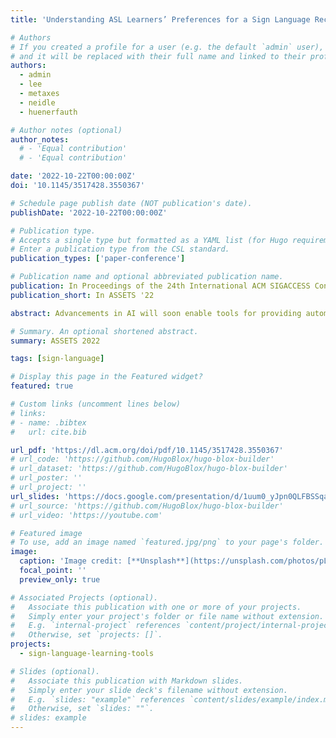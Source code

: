 ```yaml
---
title: 'Understanding ASL Learners’ Preferences for a Sign Language Recording and Automatic Feedback System to Support Self-Study'

# Authors
# If you created a profile for a user (e.g. the default `admin` user), write the username (folder name) here
# and it will be replaced with their full name and linked to their profile.
authors:
  - admin
  - lee
  - metaxes
  - neidle
  - huenerfauth

# Author notes (optional)
author_notes:
  # - 'Equal contribution'
  # - 'Equal contribution'

date: '2022-10-22T00:00:00Z'
doi: '10.1145/3517428.3550367'

# Schedule page publish date (NOT publication's date).
publishDate: '2022-10-22T00:00:00Z'

# Publication type.
# Accepts a single type but formatted as a YAML list (for Hugo requirements).
# Enter a publication type from the CSL standard.
publication_types: ['paper-conference']

# Publication name and optional abbreviated publication name.
publication: In Proceedings of the 24th International ACM SIGACCESS Conference on Computers and Accessibility (ASSETS 2022)
publication_short: In ASSETS '22

abstract: Advancements in AI will soon enable tools for providing automatic feedback to American Sign Language (ASL) learners on some aspects of their signing, but there is a need to understand their preferences for submitting videos and receiving feedback. Ten participants in our study were asked to record a few sentences in ASL using software we designed, and we provided manually curated feedback on one sentence in a manner that simulates the output of a future automatic feedback system. Participants responded to interview questions and a questionnaire eliciting their impressions of the prototype. Our initial findings provide guidance to future designers of automatic feedback systems for ASL learners.

# Summary. An optional shortened abstract.
summary: ASSETS 2022

tags: [sign-language]

# Display this page in the Featured widget?
featured: true

# Custom links (uncomment lines below)
# links:
# - name: .bibtex
#   url: cite.bib

url_pdf: 'https://dl.acm.org/doi/pdf/10.1145/3517428.3550367'
# url_code: 'https://github.com/HugoBlox/hugo-blox-builder'
# url_dataset: 'https://github.com/HugoBlox/hugo-blox-builder'
# url_poster: ''
# url_project: ''
url_slides: 'https://docs.google.com/presentation/d/1uum0_yJpn0QLFBSSqaI7S3cvBJzZYBN9j8Y2IFjLS_s/edit?usp=sharing'
# url_source: 'https://github.com/HugoBlox/hugo-blox-builder'
# url_video: 'https://youtube.com'

# Featured image
# To use, add an image named `featured.jpg/png` to your page's folder.
image:
  caption: 'Image credit: [**Unsplash**](https://unsplash.com/photos/pLCdAaMFLTE)'
  focal_point: ''
  preview_only: true

# Associated Projects (optional).
#   Associate this publication with one or more of your projects.
#   Simply enter your project's folder or file name without extension.
#   E.g. `internal-project` references `content/project/internal-project/index.md`.
#   Otherwise, set `projects: []`.
projects:
  - sign-language-learning-tools

# Slides (optional).
#   Associate this publication with Markdown slides.
#   Simply enter your slide deck's filename without extension.
#   E.g. `slides: "example"` references `content/slides/example/index.md`.
#   Otherwise, set `slides: ""`.
# slides: example
---
```


<!-- {{% callout note %}}
Click the _Cite_ button above to demo the feature to enable visitors to import publication metadata into their reference management software.
{{% /callout %}}

{{% callout note %}}
Create your slides in Markdown - click the _Slides_ button to check out the example.
{{% /callout %}} -->

<!-- Add the publication's **full text** or **supplementary notes** here. You can use rich formatting such as including [code, math, and images](https://docs.hugoblox.com/content/writing-markdown-latex/). -->
